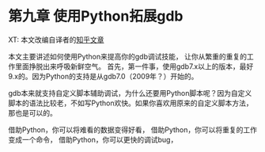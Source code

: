 # 第九章 使用Python拓展gdb
XT: 本文改编自译者的[知乎文章](https://zhuanlan.zhihu.com/p/152274203)

本文主要讲述如何使用Python来提高你的gdb调试技能， 让你从繁重的重复的工作里面挣脱出来呼吸新鲜空气。
首先，第一件事，使用gdb7.x以上的版本，最好9.x的。因为Python的支持是从gdb7.0（2009年？）开始的。

gdb本来就支持自定义脚本辅助调试，为什么还要用Python脚本呢？因为自定义脚本的语法比较老，不如写Python欢快。如果你喜欢用原来的自定义脚本方法，那也是可以的。

借助Python，你可以将难看的数据变得好看，
借助Python，你可以将重复的工作变成一个命令，
借助Python，你可以更快的调试bug，

